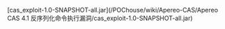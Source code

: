 [cas_exploit-1.0-SNAPSHOT-all.jar](/POChouse/wiki/Apereo-CAS/Apereo CAS 4.1 反序列化命令执行漏洞/cas_exploit-1.0-SNAPSHOT-all.jar)

